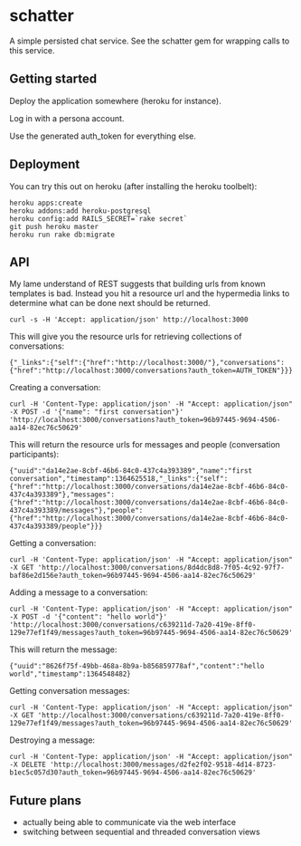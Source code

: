 # schatter

A simple persisted chat service.  See the schatter gem for wrapping calls to this service.

## Getting started

Deploy the application somewhere (heroku for instance).

Log in with a persona account.

Use the generated auth_token for everything else.

## Deployment

You can try this out on heroku (after installing the heroku toolbelt):

    heroku apps:create
    heroku addons:add heroku-postgresql
    heroku config:add RAILS_SECRET=`rake secret`
    git push heroku master
    heroku run rake db:migrate

## API

My lame understand of REST suggests that building urls from known templates is bad.  Instead you hit a resource url and the hypermedia links to determine what can be done next should be returned.

    curl -s -H 'Accept: application/json' http://localhost:3000

This will give you the resource urls for retrieving collections of conversations:

    {"_links":{"self":{"href":"http://localhost:3000/"},"conversations":{"href":"http://localhost:3000/conversations?auth_token=AUTH_TOKEN"}}}

Creating a conversation:

    curl -H 'Content-Type: application/json' -H "Accept: application/json" -X POST -d '{"name": "first conversation"}' 'http://localhost:3000/conversations?auth_token=96b97445-9694-4506-aa14-82ec76c50629'

This will return the resource urls for messages and people (conversation participants):

    {"uuid":"da14e2ae-8cbf-46b6-84c0-437c4a393389","name":"first conversation","timestamp":1364625518,"_links":{"self":{"href":"http://localhost:3000/conversations/da14e2ae-8cbf-46b6-84c0-437c4a393389"},"messages":{"href":"http://localhost:3000/conversations/da14e2ae-8cbf-46b6-84c0-437c4a393389/messages"},"people":{"href":"http://localhost:3000/conversations/da14e2ae-8cbf-46b6-84c0-437c4a393389/people"}}}

Getting a conversation:

    curl -H 'Content-Type: application/json' -H "Accept: application/json" -X GET 'http://localhost:3000/conversations/8d4dc8d8-7f05-4c92-97f7-baf86e2d156e?auth_token=96b97445-9694-4506-aa14-82ec76c50629'

Adding a message to a conversation:

    curl -H 'Content-Type: application/json' -H "Accept: application/json" -X POST -d '{"content": "hello world"}' 'http://localhost:3000/conversations/c639211d-7a20-419e-8ff0-129e77ef1f49/messages?auth_token=96b97445-9694-4506-aa14-82ec76c50629'

This will return the message:

    {"uuid":"8626f75f-49bb-468a-8b9a-b856859778af","content":"hello world","timestamp":1364548482}

Getting conversation messages:

    curl -H 'Content-Type: application/json' -H "Accept: application/json" -X GET 'http://localhost:3000/conversations/c639211d-7a20-419e-8ff0-129e77ef1f49/messages?auth_token=96b97445-9694-4506-aa14-82ec76c50629'

Destroying a message:

    curl -H 'Content-Type: application/json' -H "Accept: application/json" -X DELETE 'http://localhost:3000/messages/d2fe2f02-9518-4d14-8723-b1ec5c057d30?auth_token=96b97445-9694-4506-aa14-82ec76c50629'

## Future plans

* actually being able to communicate via the web interface
* switching between sequential and threaded conversation views
